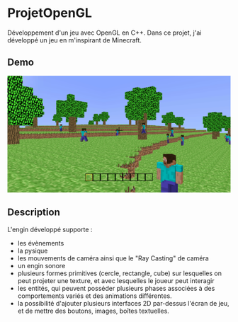 # ProjetOpenGL
Développement d'un jeu avec OpenGL en C++. Dans ce projet, j'ai développé un jeu en m'inspirant de Minecraft.

## Demo

![jeu minecraft OpenGL](/demos/demo_world.png)

## Description
L'engin développé supporte :
- les évènements
- la pysique
- les mouvements de caméra ainsi que le "Ray Casting" de caméra
- un engin sonore
- plusieurs formes primitives (cercle, rectangle, cube) sur lesquelles on peut projeter une texture, et avec lesquelles le joueur peut interagir
- les entités, qui peuvent posséder plusieurs phases associées à des comportements variés et des animations différentes.
- la possibilité d'ajouter plusieurs interfaces 2D par-dessus l'écran de jeu, et de mettre des boutons, images, boîtes textuelles.
